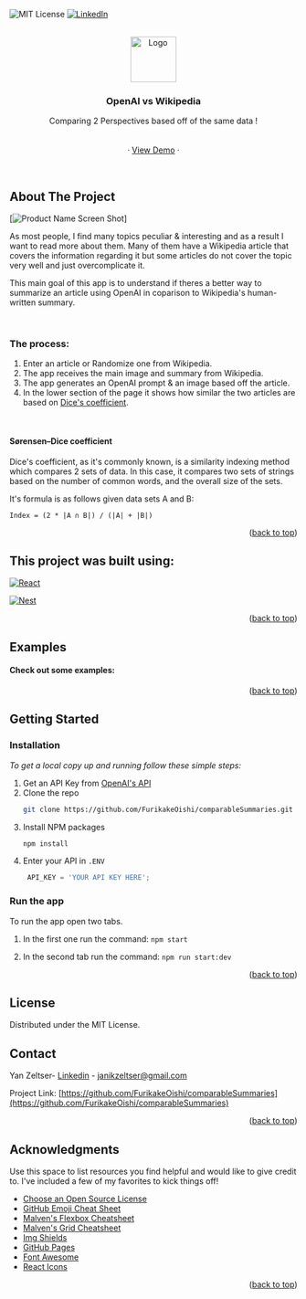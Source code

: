 <!-- Improved compatibility of back to top link: See: https://github.com/othneildrew/Best-README-Template/pull/73 -->
<a name="readme-top"></a>
<!--
*** Thanks for checking out the Best-README-Template. If you have a suggestion
*** that would make this better, please fork the repo and create a pull request
*** or simply open an issue with the tag "enhancement".
*** Don't forget to give the project a star!
*** Thanks again! Now go create something AMAZING! :D
-->



<!-- PROJECT SHIELDS -->
<!--
*** I'm using markdown "reference style" links for readability.
*** Reference links are enclosed in brackets [ ] instead of parentheses ( ).
*** See the bottom of this document for the declaration of the reference variables
*** https://www.markdownguide.org/basic-syntax/#reference-style-links
-->

![MIT License][license-shield]
[![LinkedIn][linkedin-shield]][linkedin-url]



<!-- PROJECT LOGO -->
<br />
<div align="center">
  <a href="https://github.com/FurikakeOishi/comparableSummaries">
    <img src="images/logo.png" alt="Logo" width="80" height="80">
  </a>

  <h3 align="center">OpenAI vs Wikipedia</h3>

  <p align="center">
   Comparing 2 Perspectives based off of the same data !
    <br />
    <br />
    <br />
   · <a href="https://github.com/othneildrew/Best-README-Template">View Demo</a>
    ·
  </p>
</div>
 <br />
    



<!-- ABOUT THE PROJECT -->
## About The Project

[![Product Name Screen Shot][product-screenshot]]

As most people, I find many topics peculiar & interesting and as a result I want to read more about them. Many of them have a Wikipedia article that covers the information regarding it but some articles do not cover the topic very well and just overcomplicate it.

This main goal of this app is to understand if theres a better way to summarize an article using OpenAI in coparison to Wikipedia's human-written summary.

<br />

### The process:
1. Enter an article or Randomize one from Wikipedia.
2. The app receives the main image and summary from Wikipedia.
3. The app generates an OpenAI prompt & an image based off the article.
4. In the lower section of the page it shows how similar the two articles are based on <a href="https://en.wikipedia.org/wiki/S%C3%B8rensen%E2%80%93Dice_coefficient">Dice's coefficient</a>. 

<br />

#### Sørensen–Dice coefficient

Dice's coefficient, as it's commonly known, is a similarity indexing method which compares 2 sets of data. In this case, it compares two sets of strings based on the number of common words, and the overall size of the sets.

It's formula is as follows given data sets A and B: 
```
Index = (2 * |A ∩ B|) / (|A| + |B|)

```

<p align="right">(<a href="#readme-top">back to top</a>)</p>



## This project was built using:

 [![React][React.js]][React-url]

 [![Nest][Nest.js]][Nest-url]



<p align="right">(<a href="#readme-top">back to top</a>)</p>


<!-- USAGE EXAMPLES -->
## Examples

#### Check out some examples:


<p align="right">(<a href="#readme-top">back to top</a>)</p>





<!-- GETTING STARTED -->
## Getting Started




### Installation

_To get a local copy up and running follow these simple steps:_

1. Get an API Key from [OpenAI's API](https://openai.com/blog/openai-api)
2. Clone the repo
   ```sh
   git clone https://github.com/FurikakeOishi/comparableSummaries.git
   ```
3. Install NPM packages
   ```sh
   npm install
   ```
4. Enter your API in `.ENV`
   ```js
    API_KEY = 'YOUR API KEY HERE';
   ```
   
### Run the app
To run the app open two tabs.

1. In the first one run the command:  ```npm start```

2. In the second tab run the command:  ```npm run start:dev```


<p align="right">(<a href="#readme-top">back to top</a>)</p>


<!-- LICENSE -->
## License

Distributed under the MIT License.




<!-- CONTACT -->
## Contact

Yan Zeltser- [Linkedin](https://www.linkedin.com/in/yan-zeltser/) - janikzeltser@gmail.com

Project Link: [https://github.com/FurikakeOishi/comparableSummaries](https://github.com/FurikakeOishi/comparableSummaries)

<p align="right">(<a href="#readme-top">back to top</a>)</p>



<!-- ACKNOWLEDGMENTS -->
## Acknowledgments

Use this space to list resources you find helpful and would like to give credit to. I've included a few of my favorites to kick things off!

* [Choose an Open Source License](https://choosealicense.com)
* [GitHub Emoji Cheat Sheet](https://www.webpagefx.com/tools/emoji-cheat-sheet)
* [Malven's Flexbox Cheatsheet](https://flexbox.malven.co/)
* [Malven's Grid Cheatsheet](https://grid.malven.co/)
* [Img Shields](https://shields.io)
* [GitHub Pages](https://pages.github.com)
* [Font Awesome](https://fontawesome.com)
* [React Icons](https://react-icons.github.io/react-icons/search)

<p align="right">(<a href="#readme-top">back to top</a>)</p>



<!-- MARKDOWN LINKS & IMAGES -->
<!-- https://www.markdownguide.org/basic-syntax/#reference-style-links -->
[stars-shield]: https://img.shields.io/github/stars/othneildrew/Best-README-Template.svg?style=for-the-badge
[stars-url]: https://github.com/othneildrew/Best-README-Template/stargazers
[issues-shield]: https://img.shields.io/github/issues/othneildrew/Best-README-Template.svg?style=for-the-badge
[issues-url]: https://github.com/othneildrew/Best-README-Template/issues
[license-shield]: https://img.shields.io/github/license/othneildrew/Best-README-Template.svg?style=for-the-badge
[linkedin-shield]: https://img.shields.io/badge/-LinkedIn-black.svg?style=for-the-badge&logo=linkedin&colorB=555
[linkedin-url]: https://www.linkedin.com/in/yan-zeltser/
[product-screenshot]: images/screenshot.png


[Nest.js]: https://img.shields.io/static/v1?style=for-the-badge&message=NestJS&color=E0234E&logo=NestJS&logoColor=White
[Nest-url]: https://nestjs.com/

[React.js]: https://img.shields.io/badge/React-20232A?style=for-the-badge&logo=react&logoColor=61DAFB
[React-url]: https://reactjs.org/

